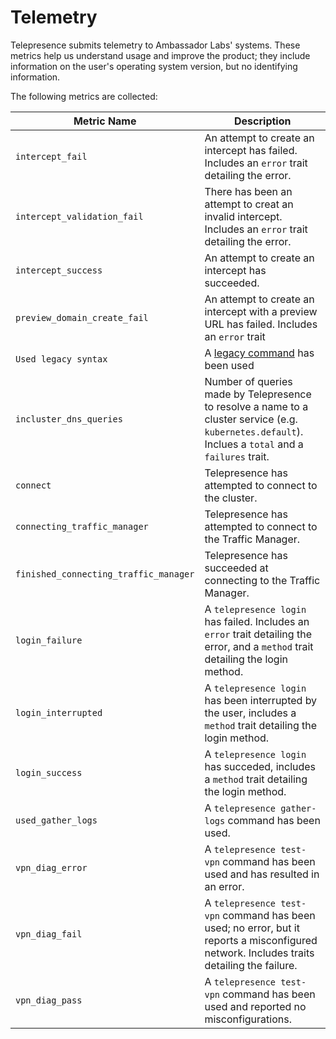 # Telemetry

Telepresence submits telemetry to Ambassador Labs' systems.
These metrics help us understand usage and improve the product; they include information on the user's operating system version, but no identifying information.

The following metrics are collected:

|              Metric Name              | Description                                                                                                                                         |
| ------------------------------------- |-----------------------------------------------------------------------------------------------------------------------------------------------------|
| `intercept_fail`                      | An attempt to create an intercept has failed. Includes an `error` trait detailing the error.                                                        |
| `intercept_validation_fail`           | There has been an attempt to creat an invalid intercept. Includes an `error` trait detailing the error.                                             |
| `intercept_success`                   | An attempt to create an intercept has succeeded.                                                                                                    |
| `preview_domain_create_fail`          | An attempt to create an intercept with a preview URL has failed. Includes an `error` trait                                                          |
| `Used legacy syntax`                  | A [legacy command](https://www.telepresence.io/docs/latest/install/migrate-from-legacy/#using-legacy-telepresence-commands) has been used           |
| `incluster_dns_queries`               | Number of queries made by Telepresence to resolve a name to a cluster service (e.g. `kubernetes.default`). Inclues a `total` and a `failures` trait.|
| `connect`                             | Telepresence has attempted to connect to the cluster.                                                                                               |
| `connecting_traffic_manager`          | Telepresence has attempted to connect to the Traffic Manager.                                                                                       |
| `finished_connecting_traffic_manager` | Telepresence has succeeded at connecting to the Traffic Manager.                                                                                    |
| `login_failure`                       | A `telepresence login` has failed. Includes an `error` trait detailing the error, and a `method` trait detailing the login method.                  |
| `login_interrupted`                   | A `telepresence login` has been interrupted by the user, includes a `method` trait detailing the login method.                                      |
| `login_success`                       | A `telepresence login` has succeded, includes a `method` trait detailing the login method.                                                          |
| `used_gather_logs`                    | A `telepresence gather-logs` command has been used.                                                                                                 |
| `vpn_diag_error`                      | A `telepresence test-vpn` command has been used and has resulted in an error.                                                                       |
| `vpn_diag_fail`                       | A `telepresence test-vpn` command has been used; no error, but it reports a misconfigured network. Includes traits detailing the failure.           |
| `vpn_diag_pass`                       | A `telepresence test-vpn` command has been used and reported no misconfigurations.                                                                  |
